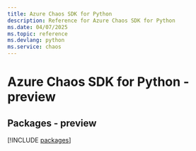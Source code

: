 ```yaml
---
title: Azure Chaos SDK for Python
description: Reference for Azure Chaos SDK for Python
ms.date: 04/07/2025
ms.topic: reference
ms.devlang: python
ms.service: chaos
---
```

# Azure Chaos SDK for Python - preview
## Packages - preview
[!INCLUDE [packages](chaos-index.md)]